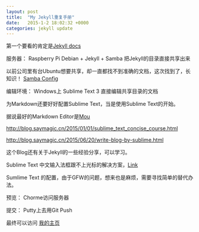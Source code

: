 ```yaml
---
layout: post
title:  "My Jekyll重复手册"
date:   2015-1-2 18:02:32 +0000
categories: jekyll update
---
```

第一个要看的肯定是[Jekyll docs][jekyll-docs]

服务器：
Raspberry Pi
Debian + Jekyll + Samba
把Jekyll的目录直接共享出来

以前公司里有台Ubuntu想要共享，却一直都找不到准确的文档，这次找到了，长知识！
[Samba Config][samba-cfg]

编辑环境：
Windows上 Sublime Text 3 直接编辑共享目录的文档

为Markdown还要好好配置Sublime Text，当是使用Sublime Text的开始。

据说最好的Markdown Editor是[Mou][Mou]

http://blog.saymagic.cn/2015/01/01/sublime_text_concise_course.html

http://blog.saymagic.cn/2015/06/20/write-blog-by-sublime.html

这个Blog还有关于Jekyll的一些经验分享，可以学习。

Sublime Text 中文输入法框跟不上光标的解决方案，[Link][IMESupport]

Sumlime Text 的配置，由于GFW的问题，想来也是麻烦，需要寻找简单的替代办法。


预览：
Chorme访问服务器

提交：
Putty上去用Git Push

最终可以访问
[我的主页][main-page]


[jekyll-docs]: http://jekyllrb.com/docs/home
[main-page]: http://matrixmuto.github.io
[samba-cfg]: https://www.howtoforge.com/tutorial/debian-samba-server
[Mou]: http://25.io/mou
[IMESupport]: https://yian.me/blog/cs/sublime-text-3-imesupport.html